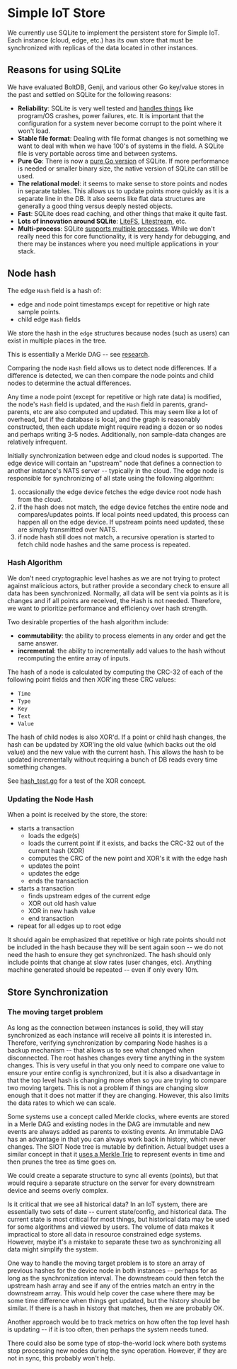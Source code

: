 # Simple IoT Store

We currently use SQLite to implement the persistent store for Simple IoT. Each
instance (cloud, edge, etc.) has its own store that must be synchronized with
replicas of the data located in other instances.

## Reasons for using SQLite

We have evaluated BoltDB, Genji, and various other Go key/value stores in the
past and settled on SQLite for the following reasons:

- **Reliability**: SQLite is very well tested and
  [handles things](https://www.sqlite.org/transactional.html) like program/OS
  crashes, power failures, etc. It is important that the configuration for a
  system never become corrupt to the point where it won't load.
- **Stable file format**: Dealing with file format changes is not something we
  want to deal with when we have 100's of systems in the field. A SQLite file is
  very portable across time and between systems.
- **Pure Go**: There is now a
  [pure Go version](https://pkg.go.dev/modernc.org/sqlite) of SQLite. If more
  performance is needed or smaller binary size, the native version of SQLite can
  still be used.
- **The relational model**: it seems to make sense to store points and nodes in
  separate tables. This allows us to update points more quickly as it is a
  separate line in the DB. It also seems like flat data structures are generally
  a good thing versus deeply nested objects.
- **Fast**: SQLite does read caching, and other things that make it quite fast.
- **Lots of innovation around SQLite**:
  [LiteFS](https://github.com/superfly/litefs),
  [Litestream](https://litestream.io/), etc.
- **Multi-process**: SQLite
  [supports multiple processes](https://www.sqlite.org/faq.html#q5). While we
  don't really need this for core functionality, it is very handy for debugging,
  and there may be instances where you need multiple applications in your stack.

## Node hash

The edge `Hash` field is a hash of:

- edge and node point timestamps except for repetitive or high rate sample
  points.
- child edge `Hash` fields

We store the hash in the `edge` structures because nodes (such as users) can
exist in multiple places in the tree.

This is essentially a Merkle DAG -- see [research](research.md).

Comparing the node `Hash` field allows us to detect node differences. If a
difference is detected, we can then compare the node points and child nodes to
determine the actual differences.

Any time a node point (except for repetitive or high rate data) is modified, the
node's `Hash` field is updated, and the `Hash` field in parents, grand-parents,
etc are also computed and updated. This may seem like a lot of overhead, but if
the database is local, and the graph is reasonably constructed, then each update
might require reading a dozen or so nodes and perhaps writing 3-5 nodes.
Additionally, non sample-data changes are relatively infrequent.

Initially synchronization between edge and cloud nodes is supported. The edge
device will contain an "upstream" node that defines a connection to another
instance's NATS server -- typically in the cloud. The edge node is responsible
for synchronizing of all state using the following algorithm:

1. occasionally the edge device fetches the edge device root node hash from the
   cloud.
1. if the hash does not match, the edge device fetches the entire node and
   compares/updates points. If local points need updated, this process can
   happen all on the edge device. If upstream points need updated, these are
   simply transmitted over NATS.
1. if node hash still does not match, a recursive operation is started to fetch
   child node hashes and the same process is repeated.

### Hash Algorithm

We don't need cryptographic level hashes as we are not trying to protect against
malicious actors, but rather provide a secondary check to ensure all data has
been synchronized. Normally, all data will be sent via points as it is changes
and if all points are received, the Hash is not needed. Therefore, we want to
prioritize performance and efficiency over hash strength.

Two desirable properties of the hash algorithm include:

- **commutability**: the ability to process elements in any order and get the
  same answer.
- **incremental**: the ability to incrementally add values to the hash without
  recomputing the entire array of inputs.

The hash of a node is calculated by computing the CRC-32 of each of the
following point fields and then XOR'ing these CRC values:

- `Time`
- `Type`
- `Key`
- `Text`
- `Value`

The hash of child nodes is also XOR'd. If a point or child hash changes, the
hash can be updated by XOR'ing the old value (which backs out the old value) and
the new value with the current hash. This allows the hash to be updated
incrementally without requiring a bunch of DB reads every time something
changes.

See
[hash_test.go](https://github.com/simpleiot/simpleiot/blob/master/store/hash_test.go)
for a test of the XOR concept.

### Updating the Node Hash

When a point is received by the store, the store:

- starts a transaction
  - loads the edge(s)
  - loads the current point if it exists, and backs the CRC-32 out of the
    current hash (XOR)
  - computes the CRC of the new point and XOR's it with the edge hash
  - updates the point
  - updates the edge
  - ends the transaction
- starts a transaction
  - finds upstream edges of the current edge
  - XOR out old hash value
  - XOR in new hash value
  - end transaction
- repeat for all edges up to root edge

It should again be emphasized that repetitive or high rate points should not be
included in the hash because they will be sent again soon -- we do not need the
hash to ensure they get synchronized. The hash should only include points that
change at slow rates (user changes, etc). Anything machine generated should be
repeated -- even if only every 10m.

## Store Synchronization

### The moving target problem

As long as the connection between instances is solid, they will stay
synchronized as each instance will receive all points it is interested in.
Therefore, verifying synchronization by comparing Node hashes is a backup
mechanism -- that allows us to see what changed when disconnected. The root
hashes changes every time anything in the system changes. This is very useful in
that you only need to compare one value to ensure your entire config is
synchronized, but it is also a disadvantage in that the top level hash is
changing more often so you are trying to compare two moving targets. This is not
a problem if things are changing slow enough that it does not matter if they are
changing. However, this also limits the data rates to which we can scale.

Some systems use a concept called Merkle clocks, where events are stored in a
Merle DAG and existing nodes in the DAG are immutable and new events are always
added as parents to existing events. An immutable DAG has an advantage in that
you can always work back in history, which never changes. The SIOT Node tree is
mutable by definition. Actual budget uses a similar concept in that it
[uses a Merkle Trie](https://github.com/actualbudget/actual/discussions/257) to
represent events in time and then prunes the tree as time goes on.

We could create a separate structure to sync all events (points), but that would
require a separate structure on the server for every downstream device and seems
overly complex.

Is it critical that we see all historical data? In an IoT system, there are
essentially two sets of date -- current state/config, and historical data. The
current state is most critical for most things, but historical data may be used
for some algorithms and viewed by users. The volume of data makes it impractical
to store all data in resource constrained edge systems. However, maybe it's a
mistake to separate these two as synchronizing all data might simplify the
system.

One way to handle the moving target problem is to store an array of previous
hashes for the device node in both instances -- perhaps for as long as the
synchronization interval. The downstream could then fetch the upstream hash
array and see if any of the entries match an entry in the downstream array. This
would help cover the case where there may be some time difference when things
get updated, but the history should be similar. If there is a hash in history
that matches, then we are probably OK.

Another approach would be to track metrics on how often the top level hash is
updating -- if it is too often, then perhaps the system needs tuned.

There could also be some type of stop-the-world lock where both systems stop
processing new nodes during the sync operation. However, if they are not in
sync, this probably won't help.
